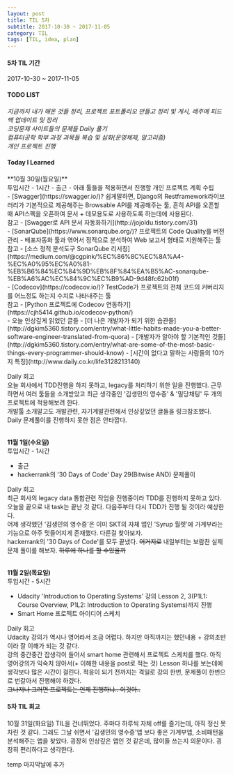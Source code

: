 ```yaml
---
layout: post
title: TIL 5차
subtitle: 2017-10-30 ~ 2017-11-05
category: TIL
tags: [TIL, idea, plan]
---
```

<h4>5차 TIL 기간</h4>
2017-10-30 ~ 2017-11-05

<h4>TODO LIST</h4>
<i class="fa fa-square-o" aria-hidden="true"> 지금까지 내가 해온 것들 정리, 프로젝트 포트폴리오 만들고 정리 및 게시, 레주메 피드백 업데이트 및 정리</i><br/>
<i class="fa fa-check-square-o" aria-hidden="true"> 코딩문제 사이트들의 문제들 Daily 풀기</i><br/>
<i class="fa fa-check-square-o" aria-hidden="true"> 컴퓨터공학 학부 과정 과목들 복습 및 심화(운영체제, 알고리즘)</i><br/>
<i class="fa fa-square-o" aria-hidden="true"> 개인 프로젝트 진행</i><br/>

<h4>Today I Learned</h4>
**10월 30일(월요일)**<br/>
투입시간 - 1시간
- 출근
- 아래 툴들을 적용하면서 진행할 개인 프로젝트 계획 수립<br/>
- [Swagger](https://swagger.io/)?
쉽게말하면, Django의 Restframework라이브러리가 기본적으로 제공해주는 Browsable API를 제공해주는 툴, 흔히 API를 오픈할 때 API스펙을 오픈하여 문서 + 데모용도로 사용하도록 하는데에 사용된다.<br/>
참고 - [Swagger로 API 문서 자동화하기](http://jojoldu.tistory.com/31)<br/>
- [SonarQube](https://www.sonarqube.org/)? 프로젝트의 Code Quality를 버전관리 - 배포자동화 툴과 엮어서 정적으로 분석하여 Web 보고서 형태로 지원해주는 툴<br/>
참고 - [소스 정적 분석도구 SonarQube 리서칭](https://medium.com/@cgpink/%EC%86%8C%EC%8A%A4-%EC%A0%95%EC%A0%81-%EB%B6%84%EC%84%9D%EB%8F%84%EA%B5%AC-sonarqube-%EB%A6%AC%EC%84%9C%EC%B9%AD-9d48fc62b01f)<br/>
- [Codecov](https://codecov.io/)? TestCode가 프로젝트의 전체 코드의 커버리지를 어느정도 하는지 수치로 나타내주는 툴<br/>
참고 - [Python 프로젝트에 Codecov 연동하기](https://cjh5414.github.io/codecov-python/)<br/>
- 오늘 인상깊게 읽었던 글들
- [더 나은 개발자가 되기 위한 습관들](http://dgkim5360.tistory.com/entry/what-little-habits-made-you-a-better-software-engineer-translated-from-quora)
- [개발자가 알아야 할 기본적인 것들](http://dgkim5360.tistory.com/entry/what-are-some-of-the-most-basic-things-every-programmer-should-know)
- [시간이 없다고 말하는 사람들의 10가지 특징](http://www.daily.co.kr/life3128213140)

Daily 회고<br/>
오늘 회사에서 TDD진행을 하지 못하고, legacy를 처리하기 위한 일을 진행했다. 근무하면서 여러 툴들을 소개받았고 최근 생각중인 '김생민의 영수증' & '밀당채팅' 두 개의 프로젝트에 적용해보려 한다.<br/>
개발툴 소개말고도 개발관련, 자기계발관련해서 인상깊었던 글들을 링크참조했다. Daily 문제풀이를 진행하지 못한 점은 안타깝다. 

<br/>**11월 1일(수요일)**<br/>
투입시간 - 1시간
- 출근
- hackerrank의 '30 Days of Code' Day 29(Bitwise AND) 문제풀이

Daily 회고<br/>
최근 회사의 legacy data 통합관련 작업을 진행중이라 TDD를 진행하지 못하고 있다. 오늘을 끝으로 내 task는 끝난 것 같다. 다음주부터 다시 TDD가 진행 될 것이라 예상한다.<br/>
어제 생각했던 '김생민의 영수증'은 이미 SKT의 자체 앱인 'Syrup 월렛'에 가계부라는 기능으로 아주 멋들어지게 존재했다. 다른걸 찾아보자.<br/>
hackerrank의 '30 Days of Code'를 모두 끝냈다. ~~어거지로~~ 내일부터는 보람찬 실제 문제 풀이를 해보자. ~~하루에 하나를 할 수있을까~~

<br/>**11월 2일(목요일)**<br/>
투입시간 - 5시간
- Udacity 'Introduction to Operating Systems' 강의 Lesson 2, 3(P1L1: Course Overview, P1L2: Introduction to Operating Systems)까지 진행
- Smart Home 프로젝트 아이디어 스케치

Daily 회고<br/>
Udacity 강의가 역시나 영어라서 조금 어렵다. 하지만 아직까지는 했던내용 + 강의초반이라 잘 이해가 되는 것 같다.<br/>
강의 중간중간 잡생각이 들어서 smart home 관련해서 프로젝트 스케치를 했다. 아직 영어강의가 익숙치 않아서(+ 이해한 내용을 post로 적는 것)
Lesson 하나를 보는데에 생각보다 많은 시간이 걸린다. 적응이 되기 전까지는 격일로 강의 한번, 문제풀이 한번으로 번갈아서 진행해야 하겠다.<br/>
~~그나저나 그러면 프로젝트는 언제 진행하냐.. 이것아..~~

<h4>5차 TIL 회고</h4>
10월 31일(화요일) TIL을 건너뛰었다. 주마다 하루씩 자체 off를 즐기는데, 아직 정신 못차린 것 같다. 그래도 그날 쉬면서 '김생민의 영수증'앱 보다 좋은
가계부앱, 소비패턴을 분석해주는 앱을 찾았다. 굉장히 인상깊은 앱인 것 같은데, 많이들 쓰는지 의문이다. 굉장히 편리하다고 생각한다.

temp 마지막날에 추가